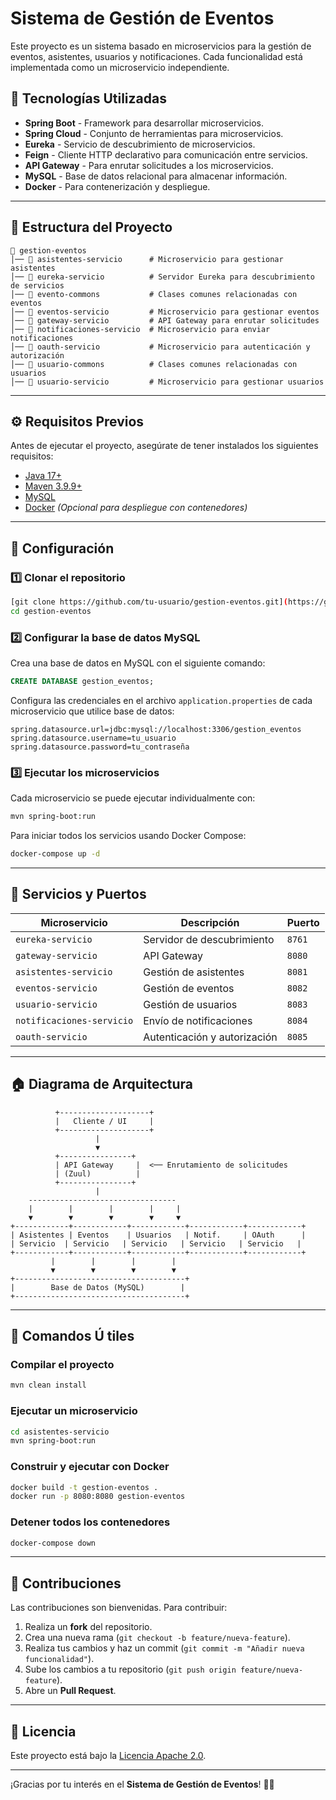 # Sistema de Gestión de Eventos

Este proyecto es un sistema basado en microservicios para la gestión de eventos, asistentes, usuarios y notificaciones. Cada funcionalidad está implementada como un microservicio independiente.

## 📌 Tecnologías Utilizadas

- **Spring Boot** - Framework para desarrollar microservicios.
- **Spring Cloud** - Conjunto de herramientas para microservicios.
- **Eureka** - Servicio de descubrimiento de microservicios.
- **Feign** - Cliente HTTP declarativo para comunicación entre servicios.
- **API Gateway** - Para enrutar solicitudes a los microservicios.
- **MySQL** - Base de datos relacional para almacenar información.
- **Docker** - Para contenerización y despliegue.

---

## 📁 Estructura del Proyecto

```plaintext
📂 gestion-eventos
│── 📂 asistentes-servicio      # Microservicio para gestionar asistentes
│── 📂 eureka-servicio          # Servidor Eureka para descubrimiento de servicios
│── 📂 evento-commons           # Clases comunes relacionadas con eventos
│── 📂 eventos-servicio         # Microservicio para gestionar eventos
│── 📂 gateway-servicio         # API Gateway para enrutar solicitudes
│── 📂 notificaciones-servicio  # Microservicio para enviar notificaciones
│── 📂 oauth-servicio           # Microservicio para autenticación y autorización
│── 📂 usuario-commons          # Clases comunes relacionadas con usuarios
│── 📂 usuario-servicio         # Microservicio para gestionar usuarios
```

---

## ⚙️ Requisitos Previos

Antes de ejecutar el proyecto, asegúrate de tener instalados los siguientes requisitos:

- [Java 17+](https://adoptium.net/)
- [Maven 3.9.9+](https://maven.apache.org/download.cgi)
- [MySQL](https://dev.mysql.com/downloads/)
- [Docker](https://www.docker.com/) *(Opcional para despliegue con contenedores)*

---

## 🚀 Configuración

### 1️⃣ Clonar el repositorio
```bash
[git clone https://github.com/tu-usuario/gestion-eventos.git](https://github.com/jfrancobeta/eventos.git)
cd gestion-eventos
```

### 2️⃣ Configurar la base de datos MySQL

Crea una base de datos en MySQL con el siguiente comando:
```sql
CREATE DATABASE gestion_eventos;
```

Configura las credenciales en el archivo `application.properties` de cada microservicio que utilice base de datos:
```properties
spring.datasource.url=jdbc:mysql://localhost:3306/gestion_eventos
spring.datasource.username=tu_usuario
spring.datasource.password=tu_contraseña
```

### 3️⃣ Ejecutar los microservicios

Cada microservicio se puede ejecutar individualmente con:

```bash
mvn spring-boot:run
```

Para iniciar todos los servicios usando Docker Compose:
```bash
docker-compose up -d
```

---

## 📡 Servicios y Puertos

| Microservicio          | Descripción                           | Puerto  |
|------------------------|---------------------------------------|---------|
| `eureka-servicio`      | Servidor de descubrimiento           | `8761`  |
| `gateway-servicio`     | API Gateway                          | `8080`  |
| `asistentes-servicio`  | Gestión de asistentes                | `8081`  |
| `eventos-servicio`     | Gestión de eventos                   | `8082`  |
| `usuario-servicio`     | Gestión de usuarios                  | `8083`  |
| `notificaciones-servicio` | Envío de notificaciones           | `8084`  |
| `oauth-servicio`       | Autenticación y autorización         | `8085`  |

---

## 🏠 Diagrama de Arquitectura

```plaintext
          +--------------------+
          |   Cliente / UI     |
          +--------------------+
                   |
                   ▼
          +----------------+
          | API Gateway     |  <── Enrutamiento de solicitudes
          | (Zuul)          |
          +----------------+
                   |
    ---------------------------------
    |        |        |        |     |
    ▼        ▼        ▼        ▼     ▼
+------------+------------+------------+------------+------------+
| Asistentes | Eventos    | Usuarios   | Notif.     | OAuth      |
| Servicio  | Servicio   | Servicio   | Servicio   | Servicio   |
+------------+------------+------------+------------+------------+
         |        |        |        |     
         ▼        ▼        ▼        ▼    
+--------------------------------------+
|        Base de Datos (MySQL)        |
+--------------------------------------+
```

---

## 📌 Comandos Ú tiles

### Compilar el proyecto
```bash
mvn clean install
```

### Ejecutar un microservicio
```bash
cd asistentes-servicio
mvn spring-boot:run
```

### Construir y ejecutar con Docker
```bash
docker build -t gestion-eventos .
docker run -p 8080:8080 gestion-eventos
```

### Detener todos los contenedores
```bash
docker-compose down
```

---

## 🤝 Contribuciones

Las contribuciones son bienvenidas. Para contribuir:

1. Realiza un **fork** del repositorio.
2. Crea una nueva rama (`git checkout -b feature/nueva-feature`).
3. Realiza tus cambios y haz un commit (`git commit -m "Añadir nueva funcionalidad"`).
4. Sube los cambios a tu repositorio (`git push origin feature/nueva-feature`).
5. Abre un **Pull Request**.

---

## 📛 Licencia

Este proyecto está bajo la [Licencia Apache 2.0](https://www.apache.org/licenses/LICENSE-2.0).

---

¡Gracias por tu interés en el **Sistema de Gestión de Eventos**! 🎉🚀

